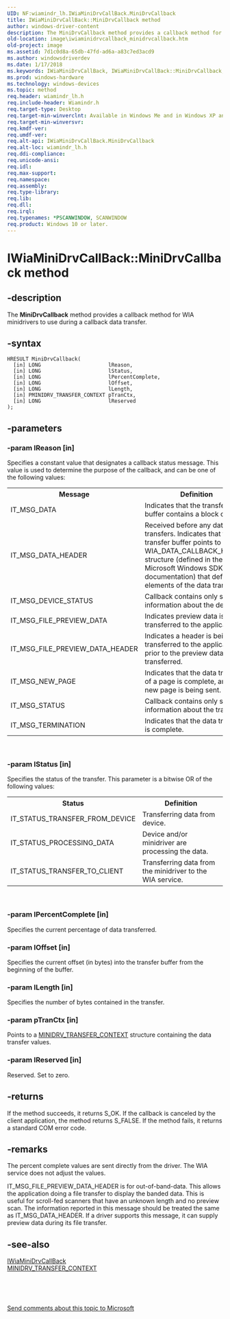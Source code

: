```yaml
---
UID: NF:wiamindr_lh.IWiaMiniDrvCallBack.MiniDrvCallback
title: IWiaMiniDrvCallBack::MiniDrvCallback method
author: windows-driver-content
description: The MiniDrvCallback method provides a callback method for WIA minidrivers to use during a callback data transfer.
old-location: image\iwiaminidrvcallback_minidrvcallback.htm
old-project: image
ms.assetid: 7d1c0d8a-65db-47fd-ad6a-a83c7ed3acd9
ms.author: windowsdriverdev
ms.date: 1/17/2018
ms.keywords: IWiaMiniDrvCallBack, IWiaMiniDrvCallBack::MiniDrvCallback, MiniDrvCallback
ms.prod: windows-hardware
ms.technology: windows-devices
ms.topic: method
req.header: wiamindr_lh.h
req.include-header: Wiamindr.h
req.target-type: Desktop
req.target-min-winverclnt: Available in Windows Me and in Windows XP and later.
req.target-min-winversvr: 
req.kmdf-ver: 
req.umdf-ver: 
req.alt-api: IWiaMiniDrvCallBack.MiniDrvCallback
req.alt-loc: wiamindr_lh.h
req.ddi-compliance: 
req.unicode-ansi: 
req.idl: 
req.max-support: 
req.namespace: 
req.assembly: 
req.type-library: 
req.lib: 
req.dll: 
req.irql: 
req.typenames: *PSCANWINDOW, SCANWINDOW
req.product: Windows 10 or later.
---
```


# IWiaMiniDrvCallBack::MiniDrvCallback method



## -description
The <b>MiniDrvCallback</b> method provides a callback method for WIA minidrivers to use during a callback data transfer.



## -syntax

````
HRESULT MiniDrvCallback(
  [in] LONG                      lReason,
  [in] LONG                      lStatus,
  [in] LONG                      lPercentComplete,
  [in] LONG                      lOffset,
  [in] LONG                      lLength,
  [in] PMINIDRV_TRANSFER_CONTEXT pTranCtx,
  [in] LONG                      lReserved
);
````


## -parameters

### -param lReason [in]

Specifies a constant value that designates a callback status message. This value is used to determine the purpose of the callback, and can be one of the following values:

<table>
<tr>
<th>Message</th>
<th>Definition</th>
</tr>
<tr>
<td>
IT_MSG_DATA

</td>
<td>
Indicates that the transfer buffer contains a block of data.

</td>
</tr>
<tr>
<td>
IT_MSG_DATA_HEADER

</td>
<td>
Received before any data transfers. Indicates that the transfer buffer points to a WIA_DATA_CALLBACK_HEADER structure (defined in the Microsoft Windows SDK documentation) that defines elements of the data transfer.

</td>
</tr>
<tr>
<td>
IT_MSG_DEVICE_STATUS

</td>
<td>
Callback contains only status information about the device.

</td>
</tr>
<tr>
<td>
IT_MSG_FILE_PREVIEW_DATA

</td>
<td>
Indicates preview data is being transferred to the application.

</td>
</tr>
<tr>
<td>
IT_MSG_FILE_PREVIEW_DATA_HEADER

</td>
<td>
Indicates a header is being transferred to the application, prior to the preview data being transferred.

</td>
</tr>
<tr>
<td>
IT_MSG_NEW_PAGE

</td>
<td>
Indicates that the data transfer of a page is complete, and a new page is being sent.

</td>
</tr>
<tr>
<td>
IT_MSG_STATUS

</td>
<td>
Callback contains only status information about the transfer.

</td>
</tr>
<tr>
<td>
IT_MSG_TERMINATION

</td>
<td>
Indicates that the data transfer is complete.

</td>
</tr>
</table>
 


### -param lStatus [in]

Specifies the status of the transfer. This parameter is a bitwise OR of the following values:

<table>
<tr>
<th>Status</th>
<th>Definition</th>
</tr>
<tr>
<td>
IT_STATUS_TRANSFER_FROM_DEVICE

</td>
<td>
Transferring data from device.

</td>
</tr>
<tr>
<td>
IT_STATUS_PROCESSING_DATA

</td>
<td>
Device and/or minidriver are processing the data.

</td>
</tr>
<tr>
<td>
IT_STATUS_TRANSFER_TO_CLIENT

</td>
<td>
Transferring data from the minidriver to the WIA service.

</td>
</tr>
</table>
 


### -param lPercentComplete [in]

Specifies the current percentage of data transferred.


### -param lOffset [in]

Specifies the current offset (in bytes) into the transfer buffer from the beginning of the buffer.


### -param lLength [in]

Specifies the number of bytes contained in the transfer.


### -param pTranCtx [in]

Points to a <a href="..\wiamindr_lh\ns-wiamindr_lh-_minidrv_transfer_context.md">MINIDRV_TRANSFER_CONTEXT</a> structure containing the data transfer values.


### -param lReserved [in]

Reserved. Set to zero.


## -returns
If the method succeeds, it returns S_OK. If the callback is canceled by the client application, the method returns S_FALSE. If the method fails, it returns a standard COM error code.


## -remarks
The percent complete values are sent directly from the driver. The WIA service does not adjust the values.

IT_MSG_FILE_PREVIEW_DATA_HEADER  is for out-of-band-data. This allows the application doing a file transfer to display the banded data. This is useful for scroll-fed scanners that have an unknown length and no preview scan. The information reported in this message should be treated the same as IT_MSG_DATA_HEADER. If a driver supports this message, it can supply preview data during its file transfer. 


## -see-also
<dl>
<dt>
<a href="..\wiamindr_lh\nn-wiamindr_lh-iwiaminidrvcallback.md">IWiaMiniDrvCallBack</a>
</dt>
<dt>
<a href="..\wiamindr_lh\ns-wiamindr_lh-_minidrv_transfer_context.md">MINIDRV_TRANSFER_CONTEXT</a>
</dt>
</dl>
 

 

<a href="mailto:wsddocfb@microsoft.com?subject=Documentation%20feedback [image\image]:%20IWiaMiniDrvCallBack::MiniDrvCallback method%20 RELEASE:%20(1/17/2018)&amp;body=%0A%0APRIVACY STATEMENT%0A%0AWe use your feedback to improve the documentation. We don't use your email address for any other purpose, and we'll remove your email address from our system after the issue that you're reporting is fixed. While we're working to fix this issue, we might send you an email message to ask for more info. Later, we might also send you an email message to let you know that we've addressed your feedback.%0A%0AFor more info about Microsoft's privacy policy, see http://privacy.microsoft.com/en-us/default.aspx." title="Send comments about this topic to Microsoft">Send comments about this topic to Microsoft</a>

